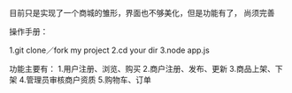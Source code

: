 目前只是实现了一个商城的雏形，界面也不够美化，但是功能有了， 尚须完善

操作手册：

1.git clone／fork my project
2.cd your dir
3.node app.js




功能主要有：
1.用户注册、浏览、购买
2.商户注册、发布、更新
3.商品上架、下架
4.管理员审核商户资质
5.购物车、订单
